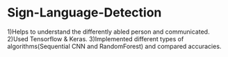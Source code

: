 # Sign-Language-Detection
1)Helps to understand the differently abled person and communicated.
2)Used Tensorflow & Keras.
3)Implemented different types of algorithms(Sequential CNN and RandomForest) and compared accuracies.
